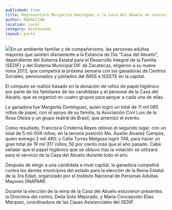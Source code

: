 ```yaml
---
published: true
title: Representará Margarita Domínguez a la Casa del Abuelo en concurso de reina de la tercera edad
author: REDACCION
location: Local
category: Destacadas
layout: posts
---
```


![](http://i.imgur.com/XEyXciAm.jpg)En un ambiente familiar y de compañerismo, las personas adultas mayores que asisten diariamente a la Estancia de Día “Casa del Abuelo”, dependiente del Sistema Estatal para el Desarrollo Integral de la Familia (SEDIF) y del Sistema Municipal DIF de Zacatecas, eligieron a su nueva reina 2013, que competirá la próxima semana con las ganadoras de Centros Sociales, pensionados y jubilados del IMSS e ISSSTE en la capital.

El cómputo se realizó basado en la donación de rollos de papel higiénico por parte de los familiares de las candidatas y el personal de la Casa del Abuelo, que se organizó en cuatro grupos para apoyar a cada una de ellas.

La ganadora fue Margarita Domínguez, quien logró un total de 11 mil 085 rollos de papel, con el apoyo de su familia, la Asociación Civil Luis de la Rosa Oteiza y un grupo teatral de Brasil, que amenizó el evento.

Como resultado, Francisca Cristerna Reyes obtuvo el segundo lugar, con un total de 5 mil 004 rollos; en la tercera posición Ma. Auxilio Álvarez Campos, quien entregó 2 mil 480; y Celia Torres Melgoza logró 748, para hacer un gran total de 19 mil 317 rollos, 50 por ciento más que el año pasado. Cabe señalar que el papel higiénico que se obtuvo tras la votación se utilizará para el servicio de la Casa del Abuelo durante todo el año.

Después de elegir a una candidata a nivel capital, la ganadora competirá contra los demás municipios del estado para la elección de la Reina Estatal de la 3ra Edad, organizado por el Instituto Nacional de Personas Adultas Mayores (INAPAM).

Durante la elección de la reina de la Casa del Abuelo estuvieron presentes la Directora del centro, Delia Soto Mejorado; y María Concepción Elías Márquez, coordinadora de las Casas Asistenciales del SEDIF.
